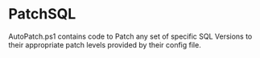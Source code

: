 # PatchSQL

AutoPatch.ps1 contains code to Patch any set of specific SQL Versions to their appropriate patch levels provided by their config file.
